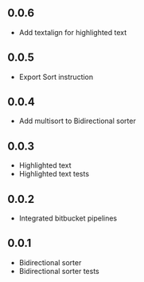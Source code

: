 ## 0.0.6
- Add textalign for highlighted text

## 0.0.5
- Export Sort instruction

## 0.0.4
- Add multisort to Bidirectional sorter

## 0.0.3
- Highlighted text
- Highlighted text tests

## 0.0.2
- Integrated bitbucket pipelines

## 0.0.1
- Bidirectional sorter
- Bidirectional sorter tests
